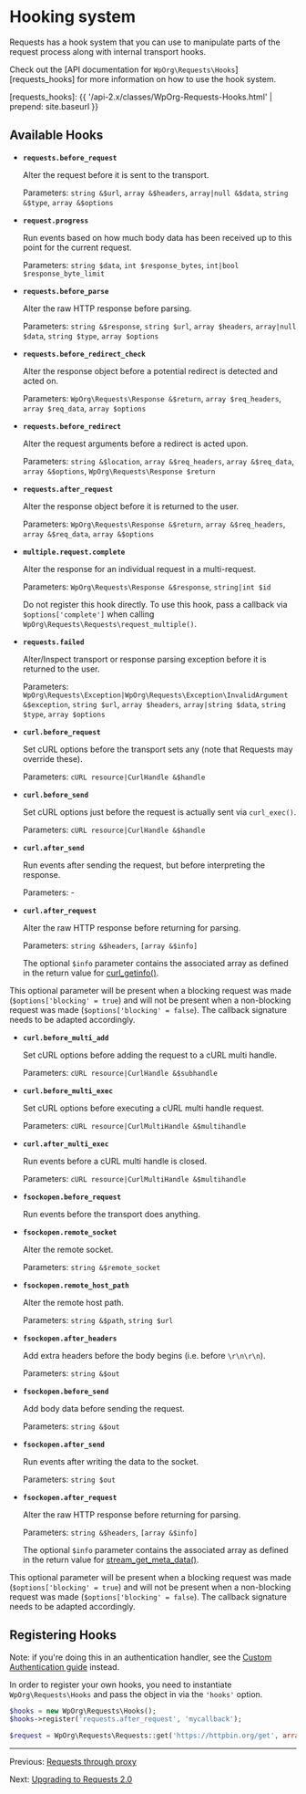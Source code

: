 Hooking system
==============

Requests has a hook system that you can use to manipulate parts of the request
process along with internal transport hooks.

Check out the [API documentation for `WpOrg\Requests\Hooks`][requests_hooks] for more
information on how to use the hook system.

[requests_hooks]: {{ '/api-2.x/classes/WpOrg-Requests-Hooks.html' | prepend: site.baseurl }}

Available Hooks
---------------

* **`requests.before_request`**

    Alter the request before it is sent to the transport.

    Parameters: `string &$url`, `array &$headers`, `array|null &$data`,
    `string &$type`, `array &$options`

* **`request.progress`**

    Run events based on how much body data has been received up to this point for the current request.

    Parameters: `string $data`, `int $response_bytes`, `int|bool $response_byte_limit`

* **`requests.before_parse`**

    Alter the raw HTTP response before parsing.

    Parameters: `string &$response`, `string $url`, `array $headers`,
    `array|null $data`, `string $type`, `array $options`

* **`requests.before_redirect_check`**

    Alter the response object before a potential redirect is detected and acted on.

    Parameters: `WpOrg\Requests\Response &$return`, `array $req_headers`,
    `array $req_data`, `array $options`

* **`requests.before_redirect`**

    Alter the request arguments before a redirect is acted upon.

    Parameters: `string &$location`, `array &$req_headers`, `array &$req_data`,
    `array &$options`, `WpOrg\Requests\Response $return`

* **`requests.after_request`**

    Alter the response object before it is returned to the user.

    Parameters: `WpOrg\Requests\Response &$return`, `array &$req_headers`,
    `array &$req_data`, `array &$options`

* **`multiple.request.complete`**

    Alter the response for an individual request in a multi-request.

    Parameters: `WpOrg\Requests\Response &$response`, `string|int $id`

    Do not register this hook directly.
    To use this hook, pass a callback via `$options['complete']` when calling
    `WpOrg\Requests\Requests\request_multiple()`.

* **`requests.failed`**

    Alter/Inspect transport or response parsing exception before it is returned to the user.

    Parameters: `WpOrg\Requests\Exception|WpOrg\Requests\Exception\InvalidArgument &$exception`, `string $url`, `array $headers`, `array|string $data`,
    `string $type`, `array $options`

* **`curl.before_request`**

    Set cURL options before the transport sets any (note that Requests may
    override these).

    Parameters: `cURL resource|CurlHandle &$handle`

* **`curl.before_send`**

    Set cURL options just before the request is actually sent via `curl_exec()`.

    Parameters: `cURL resource|CurlHandle &$handle`

* **`curl.after_send`**

    Run events after sending the request, but before interpreting the response.

    Parameters: -

* **`curl.after_request`**

    Alter the raw HTTP response before returning for parsing.

    Parameters: `string &$headers`, `[array &$info]`

    The optional `$info` parameter contains the associated array as defined in
    the return value for [curl_getinfo()](https://www.php.net/curl-getinfo#refsect1-function.curl-getinfo-returnvalues).

This optional parameter will be present when a blocking request was made (`$options['blocking' = true`) and will not be present when a non-blocking request was made (`$options['blocking' = false`). The callback signature needs to be adapted accordingly.

* **`curl.before_multi_add`**

    Set cURL options before adding the request to a cURL multi handle.

    Parameters: `cURL resource|CurlHandle &$subhandle`

* **`curl.before_multi_exec`**

    Set cURL options before executing a cURL multi handle request.

    Parameters: `cURL resource|CurlMultiHandle &$multihandle`

* **`curl.after_multi_exec`**

    Run events before a cURL multi handle is closed.

    Parameters: `cURL resource|CurlMultiHandle &$multihandle`

* **`fsockopen.before_request`**

    Run events before the transport does anything.

* **`fsockopen.remote_socket`**

    Alter the remote socket.

    Parameters: `string &$remote_socket`

* **`fsockopen.remote_host_path`**

    Alter the remote host path.

    Parameters: `string &$path`, `string $url`

* **`fsockopen.after_headers`**

    Add extra headers before the body begins (i.e. before `\r\n\r\n`).

    Parameters: `string &$out`

* **`fsockopen.before_send`**

    Add body data before sending the request.

    Parameters: `string &$out`

* **`fsockopen.after_send`**

    Run events after writing the data to the socket.

    Parameters: `string $out`

* **`fsockopen.after_request`**

    Alter the raw HTTP response before returning for parsing.

    Parameters: `string &$headers`, `[array &$info]`

    The optional `$info` parameter contains the associated array as defined
    in the return value for [stream_get_meta_data()](https://www.php.net/stream-get-meta-data#refsect1-function.stream-get-meta-data-returnvalues).

This optional parameter will be present when a blocking request was made (`$options['blocking' = true`) and will not be present when a non-blocking request was made (`$options['blocking' = false`). The callback signature needs to be adapted accordingly.


Registering Hooks
-----------------
Note: if you're doing this in an authentication handler, see the [Custom
Authentication guide][authentication-custom] instead.

[authentication-custom]: authentication-custom.md

In order to register your own hooks, you need to instantiate `WpOrg\Requests\Hooks`
and pass the object in via the `'hooks'` option.

```php
$hooks = new WpOrg\Requests\Hooks();
$hooks->register('requests.after_request', 'mycallback');

$request = WpOrg\Requests\Requests::get('https://httpbin.org/get', array(), array('hooks' => $hooks));
```

***

Previous: [Requests through proxy](proxy.md)

Next: [Upgrading to Requests 2.0](upgrading.md)
